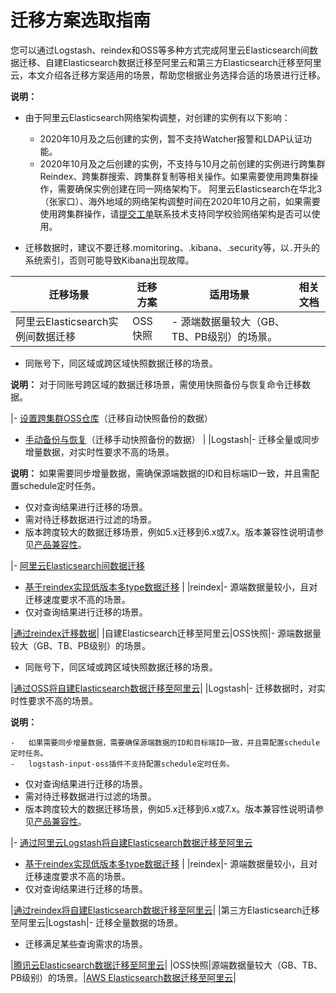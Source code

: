 # 迁移方案选取指南

您可以通过Logstash、reindex和OSS等多种方式完成阿里云Elasticsearch间数据迁移、自建Elasticsearch数据迁移至阿里云和第三方Elasticsearch迁移至阿里云，本文介绍各迁移方案适用的场景，帮助您根据业务选择合适的场景进行迁移。

**说明：**

-   由于阿里云Elasticsearch网络架构调整，对创建的实例有以下影响：

    -   2020年10月及之后创建的实例，暂不支持Watcher报警和LDAP认证功能。
    -   2020年10月及之后创建的实例，不支持与10月之前创建的实例进行跨集群Reindex、跨集群搜索、跨集群复制等相关操作。如果需要使用跨集群操作，需要确保实例创建在同一网络架构下。
    阿里云Elasticsearch在华北3（张家口）、海外地域的网络架构调整时间在2020年10月之前，如果需要使用跨集群操作，请[提交工单](https://selfservice.console.aliyun.com/ticket/createIndex)联系技术支持同学校验网络架构是否可以使用。

-   迁移数据时，建议不要迁移.momitoring、.kibana、.security等，以`.`开头的系统索引，否则可能导致Kibana出现故障。

|迁移场景|迁移方案|适用场景|相关文档|
|----|----|----|----|
|阿里云Elasticsearch实例间数据迁移|OSS快照|-   源端数据量较大（GB、TB、PB级别）的场景。
-   同账号下，同区域或跨区域快照数据迁移的场景。

**说明：** 对于同账号跨区域的数据迁移场景，需使用快照备份与恢复命令迁移数据。


|-   [设置跨集群OSS仓库](/cn.zh-CN/Elasticsearch/数据备份/设置跨集群OSS仓库.md)（迁移自动快照备份的数据）
-   [手动备份与恢复](/cn.zh-CN/Elasticsearch/数据备份/手动备份与恢复.md)（迁移手动快照备份的数据） |
|Logstash|-   迁移全量或同步增量数据，对实时性要求不高的场景。

**说明：** 如果需要同步增量数据，需确保源端数据的ID和目标端ID一致，并且需配置schedule定时任务。

-   仅对查询结果进行迁移的场景。
-   需对待迁移数据进行过滤的场景。
-   版本跨度较大的数据迁移场景，例如5.x迁移到6.x或7.x。版本兼容性说明请参见[产品兼容性](/cn.zh-CN/产品简介/产品系列/产品兼容性.md)。

|-   [阿里云Elasticsearch间数据迁移](/cn.zh-CN/Logstash/快速入门/入门概述.md)
-   [基于reindex实现低版本多type数据迁移](/cn.zh-CN/最佳实践/Elasticsearch迁移/基于reindex实现低版本多type数据迁移.md) |
|reindex|-   源端数据量较小，且对迁移速度要求不高的场景。
-   仅对查询结果进行迁移的场景。

|[通过reindex迁移数据](/cn.zh-CN/最佳实践/Elasticsearch迁移/阿里云ES间数据迁移/通过reindex迁移数据.md)|
|自建Elasticsearch迁移至阿里云|OSS快照|-   源端数据量较大（GB、TB、PB级别）的场景。
-   同账号下，同区域或跨区域快照数据迁移的场景。

|[通过OSS将自建Elasticsearch数据迁移至阿里云](/cn.zh-CN/最佳实践/Elasticsearch迁移/自建ES数据迁移/通过OSS将自建Elasticsearch数据迁移至阿里云.md)|
|Logstash|-   迁移数据时，对实时性要求不高的场景。

**说明：**

    -   如果需要同步增量数据，需要确保源端数据的ID和目标端ID一致，并且需配置schedule定时任务。
    -   logstash-input-oss插件不支持配置schedule定时任务。
-   仅对查询结果进行迁移的场景。
-   需对待迁移数据进行过滤的场景。
-   版本跨度较大的数据迁移场景，例如5.x迁移到6.x或7.x。版本兼容性说明请参见[产品兼容性](/cn.zh-CN/产品简介/产品系列/产品兼容性.md)。

|-   [通过阿里云Logstash将自建Elasticsearch数据迁移至阿里云](/cn.zh-CN/最佳实践/Elasticsearch迁移/自建ES数据迁移/通过阿里云Logstash将自建Elasticsearch数据迁移至阿里云.md)
-   [基于reindex实现低版本多type数据迁移](/cn.zh-CN/最佳实践/Elasticsearch迁移/基于reindex实现低版本多type数据迁移.md) |
|reindex|-   源端数据量较小，且对迁移速度要求不高的场景。
-   仅对查询结果进行迁移的场景。

|[通过reindex将自建Elasticsearch数据迁移至阿里云](/cn.zh-CN/最佳实践/Elasticsearch迁移/自建ES数据迁移/通过reindex将自建Elasticsearch数据迁移至阿里云.md)|
|第三方Elasticsearch迁移至阿里云|Logstash|-   迁移全量数据的场景。
-   迁移满足某些查询需求的场景。

|[腾讯云Elasticsearch数据迁移至阿里云](/cn.zh-CN/最佳实践/Elasticsearch迁移/第三方ES数据迁移/腾讯云Elasticsearch数据迁移至阿里云.md)|
|OSS快照|源端数据量较大（GB、TB、PB级别）的场景。|[AWS Elasticsearch数据迁移至阿里云](/cn.zh-CN/最佳实践/Elasticsearch迁移/第三方ES数据迁移/从AWS迁移Elasticsearch索引至阿里云.md)|

